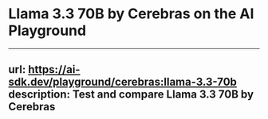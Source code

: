 # Llama 3.3 70B by Cerebras on the AI Playground


---
url: https://ai-sdk.dev/playground/cerebras:llama-3.3-70b
description: Test and compare Llama 3.3 70B by Cerebras
---
